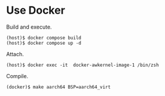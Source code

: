 # Use Docker

Build and execute.

```text
(host)$ docker compose build
(host)$ docker compose up -d
```

Attach.

```text
(host)$ docker exec -it  docker-awkernel-image-1 /bin/zsh
```

Compile.

```text
(docker)$ make aarch64 BSP=aarch64_virt
```
